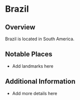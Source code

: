 # Brazil
## Overview
Brazil is located in South America.

## Notable Places
- Add landmarks here

## Additional Information
- Add more details here
